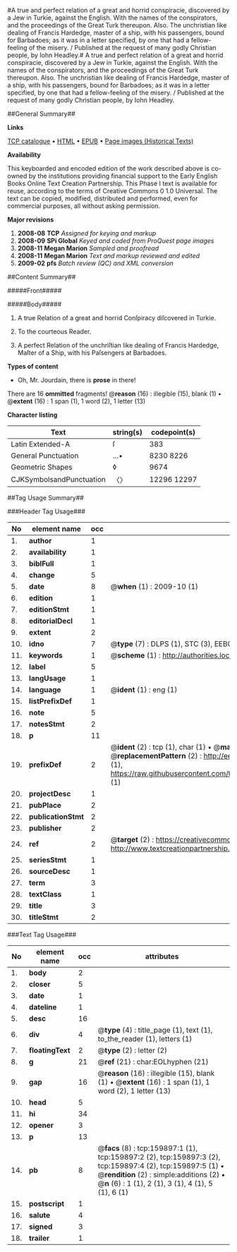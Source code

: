 #A true and perfect relation of a great and horrid conspiracie, discovered by a Jew in Turkie, against the English. With the names of the conspirators, and the proceedings of the Great Turk thereupon. Also. The unchristian like dealing of Francis Hardedge, master of a ship, with his passengers, bound for Barbadoes; as it was in a letter specified, by one that had a fellow-feeling of the misery. / Published at the request of many godly Christian people, by Iohn Headley.#
A true and perfect relation of a great and horrid conspiracie, discovered by a Jew in Turkie, against the English. With the names of the conspirators, and the proceedings of the Great Turk thereupon. Also. The unchristian like dealing of Francis Hardedge, master of a ship, with his passengers, bound for Barbadoes; as it was in a letter specified, by one that had a fellow-feeling of the misery. / Published at the request of many godly Christian people, by Iohn Headley.

##General Summary##

**Links**

[TCP catalogue](http://www.ota.ox.ac.uk/tcp/)  • 
[HTML](http://tei.it.ox.ac.uk/tcp/Texts-HTML/free/A94/A94946.html)  • 
[EPUB](http://tei.it.ox.ac.uk/tcp/Texts-EPUB/free/A94/A94946.epub) • 
[Page images (Historical Texts)](https://data.historicaltexts.jisc.ac.uk/view?pubId=eebo-99861673e&pageId=eebo-99861673e-159897-1)

**Availability**

This keyboarded and encoded edition of the
	       work described above is co-owned by the institutions
	       providing financial support to the Early English Books
	       Online Text Creation Partnership. This Phase I text is
	       available for reuse, according to the terms of Creative
	       Commons 0 1.0 Universal. The text can be copied,
	       modified, distributed and performed, even for
	       commercial purposes, all without asking permission.

**Major revisions**

1. __2008-08__ __TCP__ *Assigned for keying and markup*
1. __2008-09__ __SPi Global__ *Keyed and coded from ProQuest page images*
1. __2008-11__ __Megan Marion__ *Sampled and proofread*
1. __2008-11__ __Megan Marion__ *Text and markup reviewed and edited*
1. __2009-02__ __pfs__ *Batch review (QC) and XML conversion*

##Content Summary##

#####Front#####

#####Body#####

1. A true Relation of a great and horrid Conſpiracy diſcovered in Turkie.

1. To the courteous Reader.

1. A perfect Relation of the unchriſtian like dealing of Francis Hardedge, Maſter of a Ship, with his Paſsengers at Barbadoes.

**Types of content**

  * Oh, Mr. Jourdain, there is **prose** in there!

There are 16 **ommitted** fragments! 
 @__reason__ (16) : illegible (15), blank (1)  •  @__extent__ (16) : 1 span (1), 1 word (2), 1 letter (13)

**Character listing**


|Text|string(s)|codepoint(s)|
|---|---|---|
|Latin Extended-A|ſ|383|
|General Punctuation|…•|8230 8226|
|Geometric Shapes|◊|9674|
|CJKSymbolsandPunctuation|〈〉|12296 12297|

##Tag Usage Summary##

###Header Tag Usage###

|No|element name|occ|attributes|
|---|---|---|---|
|1.|__author__|1||
|2.|__availability__|1||
|3.|__biblFull__|1||
|4.|__change__|5||
|5.|__date__|8| @__when__ (1) : 2009-10 (1)|
|6.|__edition__|1||
|7.|__editionStmt__|1||
|8.|__editorialDecl__|1||
|9.|__extent__|2||
|10.|__idno__|7| @__type__ (7) : DLPS (1), STC (3), EEBO-CITATION (1), PROQUEST (1), VID (1)|
|11.|__keywords__|1| @__scheme__ (1) : http://authorities.loc.gov/ (1)|
|12.|__label__|5||
|13.|__langUsage__|1||
|14.|__language__|1| @__ident__ (1) : eng (1)|
|15.|__listPrefixDef__|1||
|16.|__note__|5||
|17.|__notesStmt__|2||
|18.|__p__|11||
|19.|__prefixDef__|2| @__ident__ (2) : tcp (1), char (1)  •  @__matchPattern__ (2) : ([0-9\-]+):([0-9IVX]+) (1), (.+) (1)  •  @__replacementPattern__ (2) : http://eebo.chadwyck.com/downloadtiff?vid=$1&page=$2 (1), https://raw.githubusercontent.com/textcreationpartnership/Texts/master/tcpchars.xml#$1 (1)|
|20.|__projectDesc__|1||
|21.|__pubPlace__|2||
|22.|__publicationStmt__|2||
|23.|__publisher__|2||
|24.|__ref__|2| @__target__ (2) : https://creativecommons.org/publicdomain/zero/1.0/ (1), http://www.textcreationpartnership.org/docs/. (1)|
|25.|__seriesStmt__|1||
|26.|__sourceDesc__|1||
|27.|__term__|3||
|28.|__textClass__|1||
|29.|__title__|3||
|30.|__titleStmt__|2||


###Text Tag Usage###

|No|element name|occ|attributes|
|---|---|---|---|
|1.|__body__|2||
|2.|__closer__|5||
|3.|__date__|1||
|4.|__dateline__|1||
|5.|__desc__|16||
|6.|__div__|4| @__type__ (4) : title_page (1), text (1), to_the_reader (1), letters (1)|
|7.|__floatingText__|2| @__type__ (2) : letter (2)|
|8.|__g__|21| @__ref__ (21) : char:EOLhyphen (21)|
|9.|__gap__|16| @__reason__ (16) : illegible (15), blank (1)  •  @__extent__ (16) : 1 span (1), 1 word (2), 1 letter (13)|
|10.|__head__|5||
|11.|__hi__|34||
|12.|__opener__|3||
|13.|__p__|13||
|14.|__pb__|8| @__facs__ (8) : tcp:159897:1 (1), tcp:159897:2 (2), tcp:159897:3 (2), tcp:159897:4 (2), tcp:159897:5 (1)  •  @__rendition__ (2) : simple:additions (2)  •  @__n__ (6) : 1 (1), 2 (1), 3 (1), 4 (1), 5 (1), 6 (1)|
|15.|__postscript__|1||
|16.|__salute__|4||
|17.|__signed__|3||
|18.|__trailer__|1||
